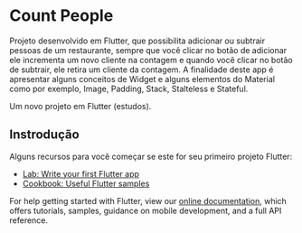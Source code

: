 # Count People

Projeto desenvolvido em Flutter, que possibilita adicionar ou subtrair pessoas de um restaurante, sempre que você clicar no botão de adicionar ele incrementa um novo cliente na contagem e quando você clicar no botão de subtrair, ele retira um cliente da contagem. A finalidade deste app é apresentar alguns conceitos de Widget e alguns elementos do Material como por exemplo, Image, Padding, Stack, Stalteless e Stateful.

Um novo projeto em Flutter (estudos).

## Instrodução


Alguns recursos para você começar se este for seu primeiro projeto Flutter:

- [Lab: Write your first Flutter app](https://flutter.dev/docs/get-started/codelab)
- [Cookbook: Useful Flutter samples](https://flutter.dev/docs/cookbook)

For help getting started with Flutter, view our
[online documentation](https://flutter.dev/docs), which offers tutorials,
samples, guidance on mobile development, and a full API reference.
